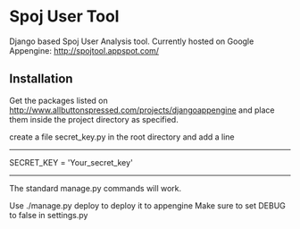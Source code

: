 # Spoj User Tool
Django based Spoj User Analysis tool.
Currently hosted on Google Appengine: http://spojtool.appspot.com/

## Installation
Get the packages listed on http://www.allbuttonspressed.com/projects/djangoappengine and place them inside the project directory as specified.

create a file secret_key.py in the root directory and add a line
***
SECRET_KEY = 'Your_secret_key'
***

The standard manage.py commands will work.

Use
./manage.py deploy to deploy it to appengine
Make sure to set DEBUG to false in settings.py